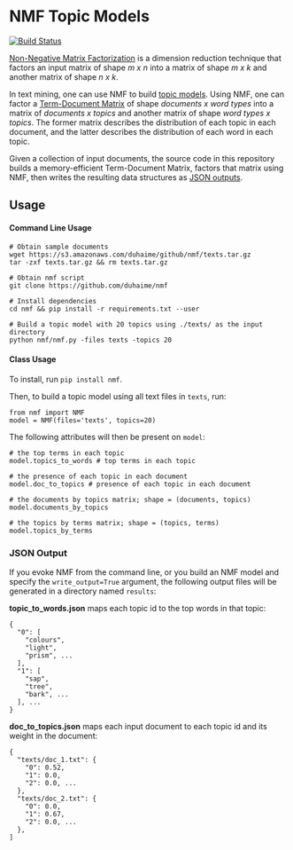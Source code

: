 # NMF Topic Models

[![Build Status](https://travis-ci.org/duhaime/nmf.svg?branch=master)](https://travis-ci.org/duhaime/nmf)

[Non-Negative Matrix Factorization](https://en.wikipedia.org/wiki/Non-negative_matrix_factorization) is a dimension reduction technique that factors an input matrix of shape *m x n* into a matrix of shape *m x k* and another matrix of shape *n x k*.

In text mining, one can use NMF to build [topic models](https://en.wikipedia.org/wiki/Topic_model). Using NMF, one can factor a [Term-Document Matrix](https://en.wikipedia.org/wiki/Document-term_matrix) of shape *documents x word types* into a matrix of *documents x topics* and another matrix of shape *word types x topics*. The former matrix describes the distribution of each topic in each document, and the latter describes the distribution of each word in each topic.

Given a collection of input documents, the source code in this repository builds a memory-efficient Term-Document Matrix, factors that matrix using NMF, then writes the resulting data structures as [JSON outputs](#ouput-data-json).

## Usage

#### Command Line Usage

```
# Obtain sample documents
wget https://s3.amazonaws.com/duhaime/github/nmf/texts.tar.gz
tar -zxf texts.tar.gz && rm texts.tar.gz

# Obtain nmf script
git clone https://github.com/duhaime/nmf

# Install dependencies
cd nmf && pip install -r requirements.txt --user

# Build a topic model with 20 topics using ./texts/ as the input directory
python nmf/nmf.py -files texts -topics 20
```

#### Class Usage

To install, run `pip install nmf`.

Then, to build a topic model using all text files in `texts`, run:

```
from nmf import NMF
model = NMF(files='texts', topics=20)
```

The following attributes will then be present on `model`:

```
# the top terms in each topic
model.topics_to_words # top terms in each topic

# the presence of each topic in each document
model.doc_to_topics # presence of each topic in each document

# the documents by topics matrix; shape = (documents, topics)
model.documents_by_topics

# the topics by terms matrix; shape = (topics, terms)
model.topics_by_terms
```

### JSON Output

If you evoke NMF from the command line, or you build an NMF model and specify the `write_output=True` argument, the following output files will be generated in a directory named `results`:

**topic_to_words.json** maps each topic id to the top words in that topic:

```
{
  "0": [
    "colours",
    "light",
    "prism", ...
  ],
  "1": [
    "sap",
    "tree",
    "bark", ...
  ], ...
}
```

**doc_to_topics.json** maps each input document to each topic id and its weight in the document:

```
{
  "texts/doc_1.txt": {
    "0": 0.52,
    "1": 0.0,
    "2": 0.0, ...
  },
  "texts/doc_2.txt": {
    "0": 0.0,
    "1": 0.67,
    "2": 0.0, ...
  },
]
```